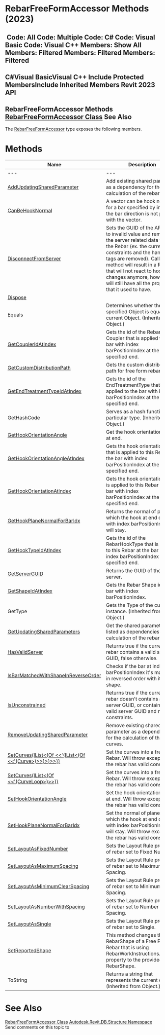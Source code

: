 # RebarFreeFormAccessor Methods (2023)

﻿
 Code: All Code: Multiple Code: C# Code: Visual Basic Code: Visual C++  Members: Show All Members: Filtered Members: Filtered Members: Filtered   
---  
C#Visual BasicVisual C++
Include Protected MembersInclude Inherited Members
Revit 2023 API  
---  
RebarFreeFormAccessor Methods  
[RebarFreeFormAccessor Class](bf146aa3-f780-646e-c3cd-42e7a61d18e6.md "RebarFreeFormAccessor Class") See Also  
---  
The [RebarFreeFormAccessor](bf146aa3-f780-646e-c3cd-42e7a61d18e6.md "RebarFreeFormAccessor Class") type exposes the following members.
# Methods
| Name | Description |
| --- | --- |
| --- | --- | --- |
| [AddUpdatingSharedParameter](6401f06c-476d-bacd-6173-9c7948d286ce.md "AddUpdatingSharedParameter Method") | Add existing shared parameter as a dependency for the calculation of the rebar curves. |
| [CanBeHookNormal](3848f3d8-f2f3-fca8-66af-9122d00b3869.md "CanBeHookNormal Method") | A vector can be hook normal if for a bar specified by index, the bar direction is not parallel with the vector. |
| [DisconnectFromServer](0eab1821-30f3-19c9-05b0-fa7c08b6e038.md "DisconnectFromServer Method") | Sets the GUID of the API server to invalid value and removes all the server related data from the Rebar (ex. the current constraints and the handle tags are removed). Calling this method will result in a Rebar that will not react to host changes anymore, however it will still have all the properties that it used to have. |
| [Dispose](1fba9ff6-d5b4-937b-10fb-9d50b71c9e9a.md "Dispose Method") |
| Equals | Determines whether the specified Object is equal to the current Object. (Inherited from Object.) |
| [GetCouplerIdAtIndex](aeed9fe2-0225-4940-0914-a47a9e6c61d5.md "GetCouplerIdAtIndex Method") | Gets the id of the Rebar Coupler that is applied to the bar with index barPositionIndex at the specified end. |
| [GetCustomDistributionPath](122a818c-2a81-ff20-2435-67b19e20e5af.md "GetCustomDistributionPath Method") | Gets the custom distribution path for free form rebar set. |
| [GetEndTreatmentTypeIdAtIndex](12bf4634-9e2c-08c3-5aa2-54f796651c70.md "GetEndTreatmentTypeIdAtIndex Method") | Gets the id of the EndTreatmentType that is applied to the bar with index barPositionIndex at the specified end. |
| GetHashCode | Serves as a hash function for a particular type.  (Inherited from Object.) |
| [GetHookOrientationAngle](65b56092-69cf-d374-8e0f-689c91c53586.md "GetHookOrientationAngle Method") | Get the hook orientation angle at end. |
| [GetHookOrientationAngleAtIndex](f75534af-b105-e4aa-fb99-27104ea6cf6c.md "GetHookOrientationAngleAtIndex Method") | Gets the hook orientation angle that is applied to this Rebar at the bar with index barPositionIndex at the specified end. |
| [GetHookOrientationAtIndex](c2292cbe-0b87-0105-6937-5caaae22955d.md "GetHookOrientationAtIndex Method") | Gets the hook orientation that is applied to this Rebar at the bar with index barPositionIndex at the specified end. |
| [GetHookPlaneNormalForBarIdx](b6111921-8664-832f-a7c4-e647e7db296e.md "GetHookPlaneNormalForBarIdx Method") | Returns the normal of plane in which the hook at end of bar with index barPositionIndex will stay. |
| [GetHookTypeIdAtIndex](27a70740-3367-6509-aeae-e58fb578e763.md "GetHookTypeIdAtIndex Method") | Gets the id of the RebarHookType that is applied to this Rebar at the bar with index barPositionIndex at the specified end. |
| [GetServerGUID](10a19cd7-d552-6382-262b-4bf268957821.md "GetServerGUID Method") | Returns the GUID of the API server. |
| [GetShapeIdAtIndex](79172a28-c9c1-3659-681f-f365ba834f03.md "GetShapeIdAtIndex Method") | Gets the Rebar Shape id for the bar with index barPositionIndex. |
| GetType | Gets the Type of the current instance. (Inherited from Object.) |
| [GetUpdatingSharedParameters](7a5ecdb0-a5cd-e64b-1640-c4c03cd16a25.md "GetUpdatingSharedParameters Method") | Get the shared parameters listed as dependencies in the calculation of the rebar curves |
| [HasValidServer](be45e502-8cce-5dec-709d-38cfcc9e91d2.md "HasValidServer Method") | Returns true if the current rebar contains a valid server GUID, false otherwise. |
| [IsBarMatchedWithShapeInReverseOrder](4e8d66b4-8a27-200a-e7d5-8cd8bec7c34b.md "IsBarMatchedWithShapeInReverseOrder Method") | Checks if the bar at index barPositionIndex it's matched in reversed order with its shape. |
| [IsUnconstrained](4999e26b-8de2-5db8-ddbf-12e98184773e.md "IsUnconstrained Method") | Returns true if the current rebar doesn't contains a valid server GUID, or contains a valid server GUID and no valid constraints. |
| [RemoveUpdatingSharedParameter](17cac627-4846-e71d-b181-6ea6ef7d5257.md "RemoveUpdatingSharedParameter Method") | Remove existing shared parameter as a dependency for the calculation of the rebar curves. |
| [SetCurves(IList<(Of <<'(IList<(Of <<'(Curve>)>>)>)>>))](475f2655-9de8-66d5-441a-63b1e001452f.md "SetCurves Method \(IList\(IList\(Curve\)\)\)") | Set the curves into a free form Rebar. Will throw exception if the rebar has valid constraints. |
| [SetCurves(IList<(Of <<'(CurveLoop>)>>))](8ca32c92-c297-84db-ffdc-8ab2017d6b98.md "SetCurves Method \(IList\(CurveLoop\)\)") | Set the curves into a free form Rebar. Will throw exception if the rebar has valid constraints. |
| [SetHookOrientationAngle](1bd55100-b071-0a46-c349-65cf46eb417f.md "SetHookOrientationAngle Method") | Set the hook orientation angle at end. Will throw exception if the rebar has valid constraints. |
| [SetHookPlaneNormalForBarIdx](1e594f7a-4db8-1a90-dec7-8787008dc934.md "SetHookPlaneNormalForBarIdx Method") | Set the normal of plane in which the hook at end of bar with index barPositionIndex will stay. Will throw exception if the rebar has valid constraints. |
| [SetLayoutAsFixedNumber](18bde367-36cd-ed5b-33cc-9d908158be4a.md "SetLayoutAsFixedNumber Method") | Sets the Layout Rule property of rebar set to Fixed Number. |
| [SetLayoutAsMaximumSpacing](45957132-0208-54f9-c191-00ae98333a15.md "SetLayoutAsMaximumSpacing Method") | Sets the Layout Rule property of rebar set to Maximum Spacing. |
| [SetLayoutAsMinimumClearSpacing](9f22ba8b-df0c-31fe-14f4-62e1ee79a04f.md "SetLayoutAsMinimumClearSpacing Method") | Sets the Layout Rule property of rebar set to Minimum Clear Spacing. |
| [SetLayoutAsNumberWithSpacing](6ff04299-3217-c078-5f59-3f058c071bb2.md "SetLayoutAsNumberWithSpacing Method") | Sets the Layout Rule property of rebar set to Number With Spacing. |
| [SetLayoutAsSingle](95e8c923-7dea-1bb2-e5b9-70974a46485f.md "SetLayoutAsSingle Method") | Sets the Layout Rule property of rebar set to Single. |
| [SetReportedShape](3f015caf-7844-ab56-c962-9020b141e0d2.md "SetReportedShape Method") | This method changes the RebarShape of a Free Form Rebar that is using RebarWorkInstructions.Straight property to the provided RebarShape. |
| ToString | Returns a string that represents the current object. (Inherited from Object.) |

# See Also
[RebarFreeFormAccessor Class](bf146aa3-f780-646e-c3cd-42e7a61d18e6.md "RebarFreeFormAccessor Class")
[Autodesk.Revit.DB.Structure Namespace](d586b341-f687-9d90-e96d-255806b7d4fc.md "Autodesk.Revit.DB.Structure Namespace")
Send comments on this topic to 
